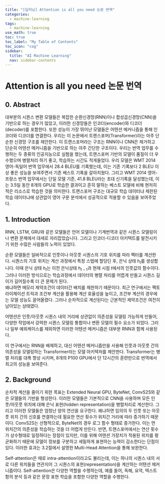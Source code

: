 ```yaml
---
title: "[딥러닝] Attention is all you need 논문 번역" 
categories:
  - machine-learning
tags:
  - machine-learning
use_math: true
toc: true
toc_label: "My Table of Contents"
toc_icon: "cog"
sidebar:
  title: "AI Machine Learning"
  nav: sidebar-contents
---
```



# Attention is all you need 논문 번역

## 0. Abstract

대부분의 시퀀스 변환 모델들은 복잡한 순환신경망(RNN)이나 합성곱신경망(CNN)을 기반으로 하는 경우가 많았고, 
이러한 신경망들은 인코더(encoder)와 디코더(decoder)를 포함한다. 
또한 성능이 가장 뛰어난 모델들은 어텐션 메커니즘을 통해 인코더와 디코더를 연결한다. 
우리는 이 논문에서 트랜스포머(Transformer)라는 아주 단순한 신경망 구조를 제안한다. 
이 트랜스포머라는 구조는 RNN이나 CNN은 제거하고 단순히 어텐션 메커니즘을 기반으로 하는 아주 간단한 구조이다. 
우리는 번역 업무를 수행하는 두 종류의 인공지능으로 실험을 했는데, 
트랜스포머 기반의 모델이 품질이 더 우수했으며 병렬처리 하기 좋고, 학습하는 시간도 적게들었다. 
우리 모델은 WMT 2014 영어-독일어 번역 업무에서 28.4 BLEU를 기록했는데, 
이는 기존 기록보다 2 BLEU 이상 좋은 성능을 보여주면서 기존 베스트 기록을 갈아치웠다. 
그리고 WMT 2014 영어-프랑스 번역 업무에서는 단일 모델 기준, 
41.8 BLEU라는 초대 신기록을 달성했는데, 
이는 3.5일 동안 8개의 GPU로 학습한 결과이고 흔히 말하는 베스트 모델에 비해 현저히 적은 리소스로 학습한 것을 의미한다. 
트랜스포머 구조는 대규모 학습 데이터냐 제한된 학습 데이터냐에 상관없이 
영어 구문 분석에서 성공적으로 적용할 수 있음을 보여주었다. 

## 1. Introduction

RNN, LSTM, GRU와 같은 모델들은 언어 모델이나 기계번역과 같은 시퀀스 모델링이나 변환 문제에서 대세로 자리잡았습니다. 
그리고 인코더-디코더 아키텍트를 발전시키기 위한 수많은 사람들의 노력이 있었다. 

순환 모델들은 일바적으로 인풋이나 아웃풋 시퀀스의 기호 위치를 따라 팩터를 계산한다. 
시퀀스의 기호 위치는 계산 과정에서 특정 스텝에 할당딘 후, 
은닉 상태 $h_t$를 생성합니다. 
이때 은닉 상태 $h_t$는 이전 은닉상태 $h_{t-1}$과 현재 시점 $t$에서의 인풋값의 함수이다. 
그러나 이러한 방식으로는 학습과정에서 데이터의 병렬 처리를 어렵게 만들고 시퀀스 길이가 길어질수록 더 큰 문제가 된다.  
왜냐하면 메모리 제약조건이 데이터간 배치를 제한하기 때문이다. 
최근 연구에서는 팩토라이제이션 트릭과 조건부 계산을 활용해 계산 효율성을 높이고, 
조건부 계산의 경우에는 모델 성능도 끌어올렸다. 
그러나 순차적으로 계산된다는 근본적인 제약조건은 여전히 남아있는 상태였다.  

어텐션은 인풋/아웃풋 시퀀스 내의 거리에 상관없이 의존성을 모델링 가능하게 만들어, 
다양한 작업에서 강력한 시퀀스 모델링 통합이나 변환 모델의 필수 요소가 되었다. 
그러나 일부 예외케이스를 제외하면 이러한 어텐션 메커니즘은 대부분 RNN과 함께 사용된다. 

이 연구에서는 RNN을 배제하고, 대신 어텐션 메커니즘만을 사용해 
인풋과 아웃풋 간의 의존성을 모델링하는 Transformer라는 모델 아키텍처를 제안한다. 
Transformer는 병렬 처리를 대폭 향상 시키며, 
8개의 P100 GPU에서 단 12시간의 훈련만으로 번역에서 최고의 성능을 보여준다. 

## 2. Background

순차적 계산을 줄이기 위한 목표는 Extended Neural GPU, ByteNet, ConvS2S와 같은 
모델들의 기반을 형성한다. 
이러한 모델들은 기본적으로 CNN을 사용하며 
모든 인풋/아웃풋 위치에 대해 은닉 표현(hidden representation)을 병렬처리로 계산한다. 
그리고 이러한 모델들은 엄청난 양의 연산을 요구한다. 
왜냐하면 임의의 두 인풋 또는 아웃풋 위치 간의 신호를 연결하는데 필요한 연산 횟수가 
위치간 거리에 따라 증가하기 때문이다. 
ConvS2S는 선형적으로, ByteNet의 경우 로그 함수 형태로 증가한다. 
이는 먼 위치간의 의존성을 학습하는 것을 더 어렵게 만든다. 
반면, 트랜스포머에서는 연산 횟수가 상수형태로 일정하다는 장점이 있지만, 
이를 위해 어텐션 가장치가 적용된 위치를 평균화하기 때문에 
모델이 정보를 구분하고 세밀하게 표현하는 능력이 감소한다는 단점이 있다. 
이러한 효과는 3.2절에서 설명한 Multi-Head Attention을 통해 보완한다. 

Self-attention은 때로 intra-attention이라고도 불리는데, 
이는 하나의 시퀀스 내의 서로 다른 위치들을 연관지어 
그 시퀀스의 표현(representation)을 계산하는 어텐션 메커니즘이다. 
Self-attention은 다양한 역할을 수행하는데, 
예를 들어, 독해, 요약, 텍스트 함의 분석 등과 같은 문장 표현 학습을 포함한 
다양한 역할을 수행한다. 
